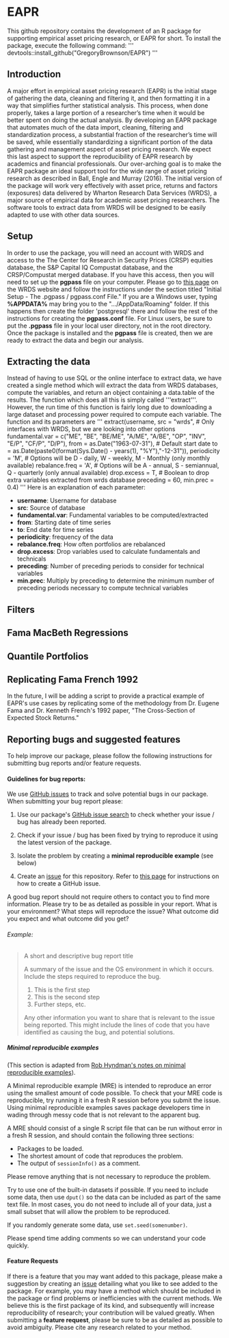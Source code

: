 # EAPR

This github repository contains the development of an R package for supporting empirical asset pricing research, or EAPR for short. To install the package, execute the following command:
'''
devtools::install_github("GregoryBrownson/EAPR")
'''

## Introduction
A major effort in empirical asset pricing research (EAPR) is the initial stage of gathering the data, cleaning and filtering it, and then formatting it in a way that simplifies further statistical analysis. This process, when done properly, takes a large portion of a researcher’s time when it would be better spent on doing the actual analysis. By developing an EAPR package that automates much of the data import, cleaning, filtering and standardization process, a substantial fraction of the researcher’s time will be saved, while essentially standardizing a significant portion of the data gathering and management aspect of asset pricing research. We expect this last aspect to support the reproducibility of EAPR research by academics and financial professionals. Our over-arching goal is to make the EAPR package an ideal support tool for the wide range of asset pricing research as described in Ball, Engle and Murray (2016). The initial version of the package will work very effectively with asset price, returns and factors (exposures) data delivered by Wharton Research Data Services (WRDS), a major source of empirical data for academic asset pricing researchers. The software tools to extract data from WRDS will be designed to be easily adapted to use with other data sources.

## Setup
In order to use the package, you will need an account with WRDS and access to the The Center for Research in Security Prices (CRSP) equities database, the S&P Capital IQ Compustat database, and the CRSP/Compustat merged database. If you have this access, then you will need to set up the **pgpass** file on your computer. Please go to [this page](https://wrds-www.wharton.upenn.edu/pages/support/programming-wrds/programming-r/r-from-your-computer/) on the WRDS website and follow the instructions under the section titled "Initial Setup - The .pgpass / pgpass.conf File." If you are a Windows user, typing **%APPDATA%** may bring you to the ".../AppData/Roaming" folder. If this happens then create the folder 'postgresql' there and follow the rest of the instructions for creating the **pgpass.conf** file. For Linux users, be sure to put the **.pgpass** file in your local user directory, not in the root directory. Once the package is installed and the **pgpass** file is created, then we are ready to extract the data and begin our analysis.

## Extracting the data
Instead of having to use SQL or the online interface to extract data, we have created a single method which will extract the data from WRDS databases, compute the variables, and return an object containing a data.table of the results. The function which does all this is simply called '''extract'''. However, the run time of this function is fairly long due to downloading a large dataset and processing power required to compute each variable. The function and its parameters are
'''
  extract(username,
          src = "wrds", # Only interfaces with WRDS, but we are looking into other options
          fundamental.var = c("ME", "BE", "BE/ME", "A/ME", "A/BE", "OP", "INV", "E/P", "CF/P", "D/P"),
          from            = as.Date("1963-07-31"), # Default start date
          to              = as.Date(paste0(format(Sys.Date() - years(1), "%Y"),"-12-31")),
          periodicity     = 'M', # Options will be D - daily, W - weekly, M - Monthly (only monthly available)
          rebalance.freq  = 'A', # Options will be A - annual, S - semiannual, Q - quarterly (only annual available)
          drop.excess     = T, # Boolean to drop extra variables extracted from wrds database
          preceding       = 60,
          min.prec        = 0.4)
'''
Here is an explanation of each parameter:
- **username**: Username for database
- **src**: Source of database
- **fundamental.var**: Fundamental variables to be computed/extracted
- **from**: Starting date of time series
- **to**: End date for time series
- **periodicity**: frequency of the data
- **rebalance.freq**: How often portfolios are rebalanced
- **drop.excess**: Drop variables used to calculate fundamentals and technicals
- **preceding**: Number of preceding periods to consider for technical variables
- **min.prec**: Multiply by preceding to determine the minimum number of preceding periods necessary to compute technical variables

## Filters

## Fama MacBeth Regressions

## Quantile Portfolios

## Replicating Fama French 1992
In the future, I will be adding a script to provide a practical example of EAPR's use cases by replicating some of the methodology from Dr. Eugene Fama and Dr. Kenneth French's 1992 paper, "The Cross-Section of Expected Stock Returns."

## Reporting bugs and suggested features
To help improve our package, please follow the following instructions for submitting bug reports and/or feature requests.

#### Guidelines for bug reports:

We use [GitHub issues](https://guides.github.com/features/issues/) to track and solve potential bugs in our package. When submitting your bug report please:

1. Use our package's [GitHub issue search](https://github.com/msalibian/RobStatTM/issues) to check
whether your issue / bug has already been reported.

2. Check if your issue / bug has been fixed by trying to reproduce it using the latest version of the package.

3. Isolate the problem by creating a **minimal reproducible example** (see below)

4. Create an [issue](https://guides.github.com/features/issues/) for this repository. Refer to [this page](https://help.github.com/en/articles/creating-an-issue) for instructions on how to create a GitHub issue.

A good bug report should not require others to contact you to find more information. Please
try to be as detailed as possible in your report. What is your environment? What steps will
reproduce the issue? What outcome did you expect and what outcome did you get?

###### Example:

> A short and descriptive bug report title
>
> A summary of the issue and the OS environment in which it occurs.
> Include the steps required to reproduce the bug.
>
> 1. This is the first step
> 2. This is the second step
> 3. Further steps, etc.
>
> Any other information you want to share that is relevant to the issue being
> reported. This might include the lines of code that you have identified as
> causing the bug, and potential solutions.

##### Minimal reproducible examples

(This section is adapted from [Rob Hyndman's notes on minimal reproducible examples](https://robjhyndman.com/hyndsight/minimal-reproducible-examples/)).

A Minimal reproducible example (MRE) is intended to reproduce an error using the smallest amount of
code possible. To check that your MRE code is reproducible, try running it in a fresh R
session before you submit the issue. Using minimal reproducible examples
saves package developers time in wading through messy code that is not
relevant to the apparent bug.

A MRE should consist of a single R script file that can be run without error in a fresh R
session, and should contain the following three sections:


  * Packages to be loaded.
  * The shortest amount of code that reproduces the problem.
  * The output of `sessionInfo()` as a comment.

Please remove anything that is not necessary to reproduce the problem.

Try to use one of the built-in datasets if possible. If you need to include
some data, then use `dput()` so
the data can be included as part of the same text file. In
most cases, you do not need to include all of
your data, just a small subset that will allow the problem to be reproduced.

If you randomly generate some data, use `set.seed(somenumber)`.

Please spend time adding comments so we can understand your code quickly.

#### Feature Requests
If there is a feature that you may want added to this package, please make a suggestion by creating an [issue](https://guides.github.com/features/issues/) detailing what you like to see added to the package. For example, you may have a method which should be included in the package or find problems or inefficiencies with the current methods. We believe this is the first package of its kind, and subsequently will increase reproducibility of research; your contribution will be valued greatly. When submitting a **feature request**, please be sure to be as detailed as possible to avoid ambiguity. Please cite any research related to your method. 